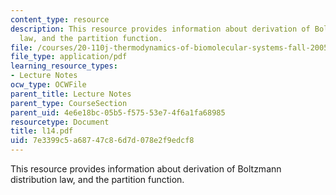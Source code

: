 ```yaml
---
content_type: resource
description: This resource provides information about derivation of Boltzmann distribution
  law, and the partition function.
file: /courses/20-110j-thermodynamics-of-biomolecular-systems-fall-2005/7e3399c5a68747c86d7d078e2f9edcf8_l14.pdf
file_type: application/pdf
learning_resource_types:
- Lecture Notes
ocw_type: OCWFile
parent_title: Lecture Notes
parent_type: CourseSection
parent_uid: 4e6e18bc-05b5-f575-53e7-4f6a1fa68985
resourcetype: Document
title: l14.pdf
uid: 7e3399c5-a687-47c8-6d7d-078e2f9edcf8
---
```

This resource provides information about derivation of Boltzmann distribution law, and the partition function.

